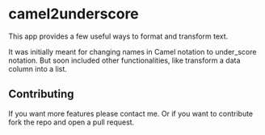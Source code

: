 # camel2underscore

This app provides a few useful ways to format and transform text.

It was initially meant for changing names in Camel notation to
under_score notation. But soon included other functionalities,
like transform a data column into a list.

## Contributing

If you want more features please contact me. Or if you want
to contribute fork the repo and open a pull request.
